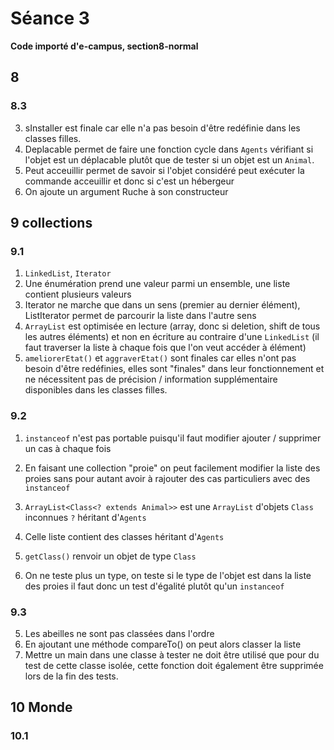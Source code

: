 # Séance 3

**Code importé d'e-campus, section8-normal**

## 8

### 8.3

3. sInstaller est finale car elle n'a pas besoin d'être redéfinie dans les classes filles.
4. Deplacable permet de faire une fonction cycle dans `Agents` vérifiant si l'objet est un déplacable plutôt que de tester si un objet est un `Animal`.
5. Peut acceuillir permet de savoir si l'objet considéré peut exécuter la commande acceuillir et donc si c'est un hébergeur
6. On ajoute un argument Ruche à son constructeur

## 9 collections

### 9.1

1. `LinkedList`, `Iterator`
2. Une énumération prend une valeur parmi un ensemble, une liste contient plusieurs valeurs
3. Iterator ne marche que dans un sens (premier au dernier élément), ListIterator permet de parcourir la liste dans l'autre sens
4. `ArrayList` est optimisée en lecture (array, donc si deletion, shift de tous les autres éléments) et non en écriture au contraire d'une `LinkedList` (il faut traverser la liste à chaque fois que l'on veut accéder à élément)
5. `ameliorerEtat()` et `aggraverEtat()` sont finales car elles n'ont pas besoin d'être redéfinies, elles sont "finales" dans leur fonctionnement et ne nécessitent pas de précision / information supplémentaire disponibles dans les classes filles.

### 9.2

1. `instanceof` n'est pas portable puisqu'il faut modifier ajouter / supprimer un cas à chaque fois
2. En faisant une collection "proie" on peut facilement modifier la liste des proies sans pour autant avoir à rajouter des cas particuliers avec des `instanceof`

1. `ArrayList<Class<? extends Animal>>` est une `ArrayList` d'objets `Class` inconnues `?` héritant d'`Agents`
2. Celle liste contient des classes héritant d'`Agents`
3. `getClass()` renvoir un objet de type `Class`
5. On ne teste plus un type, on teste si le type de l'objet est dans la liste des proies il faut donc un test d'égalité plutôt qu'un `instanceof`

### 9.3

5. Les abeilles ne sont pas classées dans l'ordre
6. En ajoutant une méthode compareTo() on peut alors classer la liste
7. Mettre un main dans une classe à tester ne doit être utilisé que pour du test de cette classe isolée, cette fonction doit également être supprimée lors de la fin des tests.


## 10 Monde

### 10.1 
